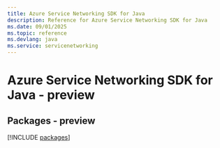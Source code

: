 ```yaml
---
title: Azure Service Networking SDK for Java
description: Reference for Azure Service Networking SDK for Java
ms.date: 09/01/2025
ms.topic: reference
ms.devlang: java
ms.service: servicenetworking
---
```

# Azure Service Networking SDK for Java - preview
## Packages - preview
[!INCLUDE [packages](service-networking-index.md)]